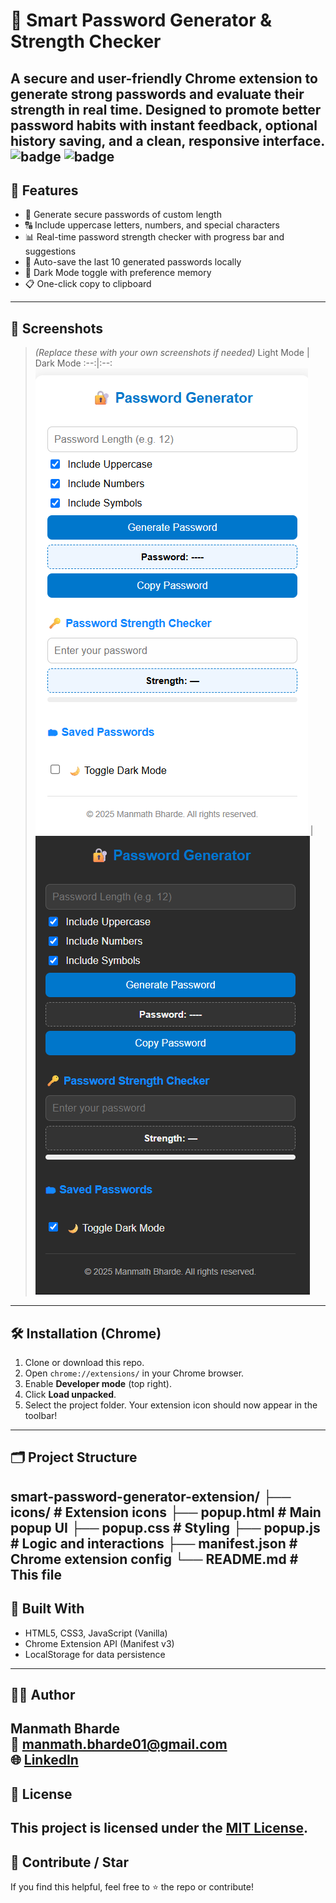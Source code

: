 # 🔐 Smart Password Generator & Strength Checker
A secure and user-friendly Chrome extension to generate strong passwords and evaluate their strength in real time. Designed to promote better password habits with instant feedback, optional history saving, and a clean, responsive interface.
![badge](https://img.shields.io/badge/built_with-JavaScript-blue) ![badge](https://img.shields.io/github/license/manu-Char/smart-password-generator-extension)
---
## 🚀 Features
- 🔢 Generate secure passwords of custom length
- 🔠 Include uppercase letters, numbers, and special characters
- 📊 Real-time password strength checker with progress bar and suggestions
- 💾 Auto-save the last 10 generated passwords locally
- 🌙 Dark Mode toggle with preference memory
- 📋 One-click copy to clipboard
---
## 📸 Screenshots
> *(Replace these with your own screenshots if needed)*
Light Mode | Dark Mode
:--:|:--:
![light](screenshots/light-mode.png) | ![dark](screenshots/dark-mode.png)
---

## 🛠 Installation (Chrome)
1. Clone or download this repo.
2. Open `chrome://extensions/` in your Chrome browser.
3. Enable **Developer mode** (top right).
4. Click **Load unpacked**.
5. Select the project folder.
Your extension icon should now appear in the toolbar!
---

## 🗂 Project Structure
smart-password-generator-extension/
├── icons/ # Extension icons
├── popup.html # Main popup UI
├── popup.css # Styling
├── popup.js # Logic and interactions
├── manifest.json # Chrome extension config
└── README.md # This file
---

## 🔧 Built With
- HTML5, CSS3, JavaScript (Vanilla)
- Chrome Extension API (Manifest v3)
- LocalStorage for data persistence
---

## 🧑‍💻 Author
**Manmath Bharde**  
📧 manmath.bharde01@gmail.com  
🌐 [LinkedIn](https://www.linkedin.com/in/your-profile) <!-- Update if needed -->
---

## 📄 License
This project is licensed under the [MIT License](LICENSE).
---

## 🌟 Contribute / Star
If you find this helpful, feel free to ⭐ the repo or contribute!

